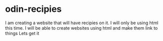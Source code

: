 # odin-recipies
I am creating a website that will have recipies on it. 
I will only be using html this time.
I will be able to create websites using html and make them link to things
Lets get it

